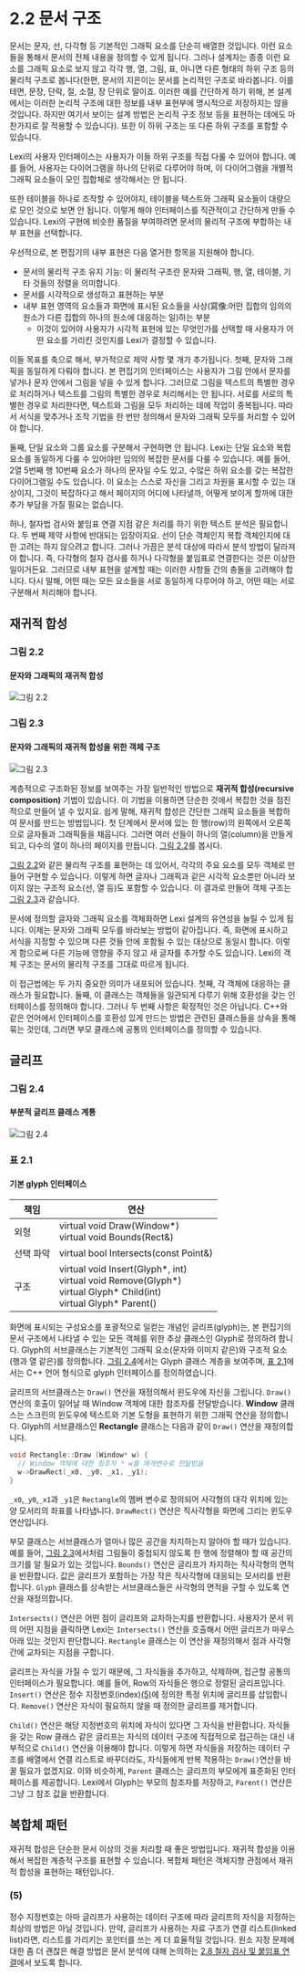 # 2.2 문서 구조
문서는 문자, 선, 다각형 등 기본적인 그래픽 요소를 단순히 배열한 것입니다. 이런 요소들을 통해서 문서의 전체 내용을 정의할 수 있게 됩니다. 그러나 설계자는 종종 이런 요소를 그래픽 요소로 보지 않고 각각 행, 열, 그림, 표, 아니면 다른 형태의 하위 구조 등의 물리적 구조로 봅니다(한편, 문서의 지은이는 문서를 논리적인 구조로 바라봅니다. 이를테면, 문장, 단락, 절, 소절, 장 단위로 말이죠. 이러한 예를 간단하게 하기 위해, 본 설계에서는 이러한 논리적 구조에 대한 정보를 내부 표현부에 명시적으로 저장하지는 않을 것입니다. 하지만 여기서 보이는 설계 방법은 논리적 구조 정보 등을 표현하는 데에도 마찬가지로 잘 적용할 수 있습니다). 또한 이 하위 구조는 또 다른 하위 구조를 포함할 수 있습니다.

Lexi의 사용자 인터페이스는 사용자가 이들 하위 구조를 직접 다룰 수 있어야 합니다. 예를 들어, 사용자는 다이어그램을 하나의 단위로 다루어야 하며, 이 다이어그램을 개별적 그래픽 요소들이 모인 집합체로 생각해서는 안 됩니다.

또한 테이블을 하나로 조작할 수 있어야지, 테이블을 텍스트와 그래픽 요소들이 대량으로 모인 것으로 보면 안 됩니다. 이렇게 해야 인터페이스를 직관적이고 간단하게 만들 수 있습니다. Lexi의 구현에 비슷한 품질을 부여하려면 문서의 물리적 구조에 부합하는 내부 표현을 선택합니다.

우선적으로, 본 편집기의 내부 표현은 다음 열거한 항목을 지원해야 합니다.

- 문서의 물리적 구조 유지 기능: 이 물리적 구조란 문자와 그래픽, 행, 열, 테이블, 기타 것들의 정렬을 의미합니다.
- 문서를 시각적으로 생성하고 표현하는 부분
- 내부 표현 영역의 요소들과 화면에 표시된 요소들을 사상(寫像:어떤 집합의 임의의 원소가 다른 집합의 하나의 원소에 대응하는 일)하는 부분
  - 이것이 있어야 사용자가 시각적 표현에 있는 무엇인가를 선택할 때 사용자가 어떤 요소를 가리킨 것인지를 Lexi가 결정할 수 있습니다.

이들 목표를 축으로 해서, 부가적으로 제약 사항 몇 개가 추가됩니다. 첫째, 문자와 그래픽을 동일하게 다뤄야 합니다. 본 편집기의 인터페이스는 사용자가 그림 안에서 문자를 넣거나 문자 안에서 그림을 넣을 수 있게 합니다. 그러므로 그림을 텍스트의 특별한 경우로 처리하거나 텍스트를 그림의 특별한 경우로 처리해서는 안 됩니다. 서로를 서로의 특별한 경우로 처리한다면, 텍스트와 그림을 모두 처리하는 데에 작업이 중복됩니다. 따라서 서식을 맞추거나 조작 기법을 한 번만 정의해서 문자와 그래픽 모두를 처리할 수 있어야 합니다.

둘째, 단일 요소와 그룹 요소를 구분해서 구현하면 안 됩니다. Lexi는 단일 요소와 복합 요소를 동일하게 다룰 수 있어야만 임의의 복잡한 문서를 다룰 수 있습니다. 예를 들어, 2열 5번째 행 10번째 요소가 하나의 문자일 수도 있고, 수많은 하위 요소를 갖는 복잡한 다이어그램일 수도 있습니다. 이 요소는 스스로 자신을 그리고 차원을 표시할 수 있는 대상이지, 그것이 복잡하다고 해서 페이지의 어디에 나타낼까, 어떻게 보이게 할까에 대한 추가 부담을 가질 필요는 없습니다.

허나, 철자법 검사와 붙임표 연결 지점 같은 처리를 하기 위한 텍스트 분석은 필요합니다. 두 번째 제약 사항에 반대되는 입장이지요. 선이 단순 객체인지 복합 객체인지에 대한 고려는 하지 않으려고 합니다. 그러나 가끔은 분석 대상에 따라서 분석 방법이 달라져야 합니다. 즉, 다각형의 철자 검사를 하거나 다각형을 붙임표로 연결한다는 것은 이상한 일이거든요. 그러므로 내부 표현을 설계할 때는 이러한 사항들 간의 충돌을 고려해야 합니다. 다시 말해, 어떤 때는 모든 요소들을 서로 동일하게 다루어야 하고, 어떤 때는 서로 구분해서 처리해야 합니다.
## 재귀적 합성
### 그림 2.2
#### 문자와 그래픽의 재귀적 합성
![그림 2.2](2-1-002.gif)
### 그림 2.3 
#### 문자와 그래픽의 재귀적 합성을 위한 객체 구조
![그림 2.3](2-1-003.gif)

계층적으로 구조화된 정보를 보여주는 가장 일반적인 방법으로 **재귀적 합성(recursive composition)** 기법이 있습니다. 이 기법을 이용하면 단순한 것에서 복잡한 것을 점진적으로 만들어 낼 수 있지요. 쉽게 말해, 재귀적 합성은 간단한 그래픽 요소들을 복합하여 문서를 만드는 방법입니다. 첫 단계에서 문서에 있는 한 행(row)의 왼쪽에서 오른쪽으로 글자들과 그래픽들을 채웁니다. 그러면 여러 선들이 하나의 열(column)을 만들게 되고, 다수의 열이 하나의 페이지를 만듭니다. [그림 2.2](https://github.com/wonder13662/my-books/blob/writing/GOF-design-patterns/Chapter02/2-2.md#%EA%B7%B8%EB%A6%BC-22)를 봅시다.

[그림 2.2](https://github.com/wonder13662/my-books/blob/writing/GOF-design-patterns/Chapter02/2-2.md#%EA%B7%B8%EB%A6%BC-22)와 같은 물리적 구조를 표현하는 데 있어서, 각각의 주요 요소를 모두 객체로 만들어 구현할 수 있습니다. 이렇게 하면 글자나 그래픽과 같은 시각적 요소뿐만 아니라 보이지 않는 구조적 요소(선, 열 등)도 포함할 수 있습니다. 이 결과로 만들어 객체 구조는 [그림 2.3](https://github.com/wonder13662/my-books/blob/writing/GOF-design-patterns/Chapter02/2-2.md#%EA%B7%B8%EB%A6%BC-23)과 같습니다.

문서에 정의할 글자와 그래픽 요소를 객체화하면 Lexi 설계의 유연성을 늘릴 수 있게 됩니다. 이제는 문자와 그래픽 모두를 바라보는 방법이 같아집니다. 즉, 화면에 표시하고 서식을 지정할 수 있으며 다른 것들 안에 포함될 수 있는 대상으로 동일시 합니다. 이렇게 함으로써 다른 기능에 영향을 주지 않고 새 글자를 추가할 수도 있습니다. Lexi의 객체 구조는 문서의 물리적 구조를 그대로 따르게 됩니다.

이 접근법에는 두 가지 중요한 의미가 내포되어 있습니다. 첫째, 각 객체에 대응하는 클래스가 필요합니다. 둘째, 이 클래스는 객체들을 일관되게 다루기 위해 호환성을 갖는 인터페이스를 정의해야 합니다. 그러나 두 번째 사항은 확정적인 것은 아닙니다. C++와 같은 언어에서 인터페이스를 호환성 있게 만드는 방법은 관련된 클래스들을 상속을 통해 묶는 것인데, 그러면 부모 클래스에 공통의 인터페이스를 정의할 수 있습니다.

## 글리프
### 그림 2.4 
#### 부분적 글리프 클래스 계통
![그림 2.4](2-1-004.gif)
### 표 2.1 
#### 기본 glyph 인터페이스
|책임|연산|
|---|---|
|외형|virtual void Draw(Window*)<br>virtual void Bounds(Rect&)|
|선택 파악|virtual bool Intersects(const Point&)|
|구조|virtual void Insert(Glyph*, int)<br>virtual void Remove(Glyph*)<br>virtual Glyph* Child(int)<br>virtual Glyph* Parent()|

화면에 표시되는 구성요소를 포괄적으로 일컫는 개념인 글리프(glyph)는, 본 편집기의 문서 구조에서 나타낼 수 있는 모든 객체를 위한 추상 클래스인 Glyph로 정의하려 합니다. Glyph의 서브클래스는 기본적인 그래픽 요소(문자와 이미지 같은)와 구조적 요소(행과 열 같은)를 정의합니다. [그림 2.4](https://github.com/wonder13662/my-books/blob/writing/GOF-design-patterns/Chapter02/2-2.md#%EA%B7%B8%EB%A6%BC-24)에서는 Glyph 클래스 계층을 보여주며, [표 2.1](https://github.com/wonder13662/my-books/blob/writing/GOF-design-patterns/Chapter02/2-2.md#%ED%91%9C-21)에서는 C++ 언어 형식으로 glyph 인터페이스를 정의하였습니다.

글리프의 서브클래스는 `Draw()` 연산을 재정의해서 윈도우에 자신을 그립니다. `Draw()` 연산의 호출이 일어날 때 Window 객체에 대한 참조자를 전달받습니다. **Window** 클래스는 스크린의 윈도우에 텍스트와 기본 도형을 표현하기 위한 그래픽 연산을 정의합니다. Glyph의 서브클래스인 **Rectangle** 클래스는 다음과 같이 `Draw()` 연산을 재정의합니다.
``` c++
void Rectangle::Draw (Window* w) {
  // Window 객체에 대한 참조자 * w를 매개변수로 전달받음
  w->DrawRect(_x0, _y0, _x1, _y1);
}
```
`_x0`,`_y0`,`_x1`과 `_y1`은 `Rectangle`의 멤버 변수로 정의되어 사각형의 대각 위치에 있는 양 모서리의 좌표를 나타냅니다. `DrawRect()` 연산은 직사각형을 화면에 그리는 윈도우 연산입니다.

부모 클래스는 서브클래스가 얼마나 많은 공간을 차지하는지 알아야 할 때가 있습니다. 예를 들어, [그림 2.3](https://github.com/wonder13662/my-books/blob/writing/GOF-design-patterns/Chapter02/2-2.md#%EA%B7%B8%EB%A6%BC-23)에서처럼 그림들이 중첩되지 않도록 한 행에 정렬해야 할 때 공간의 크기를 알 필요가 있는 것입니다. `Bounds()` 연산은 글리프가 차지하는 직사각형의 면적을 반환합니다. 값은 글리프가 포함하는 가장 작은 직사각형에 대응되는 모서리를 반환합니다. `Glyph` 클래스를 상속받는 서브클래스들은 사각형의 면적을 구할 수 있도록 연산을 재정의합니다.

`Intersects()` 연산은 어떤 점이 글리프와 교차하는지를 반환합니다. 사용자가 문서 위의 어떤 지점을 클릭하면 Lexi는 `Intersects()` 연산을 호출해서 어떤 글리프가 마우스 아래 있는 것인지 판단합니다. `Rectangle` 클래스는 이 연산을 재정의해서 점과 사각형 간에 교차되는 지점을 구합니다.

글리프는 자식을 가질 수 있기 때문에, 그 자식들을 추가하고, 삭제하며, 접근할 공통의 인터페이스가 필요합니다. 예를 들어, Row의 자식들은 행으로 정렬된 글리프입니다. `Insert()` 연산은 정수 지정번호(index)[(5)](https://github.com/wonder13662/my-books/blob/writing/GOF-design-patterns/Chapter02/2-2.md#5)에 정의한 특정 위치에 글리프를 삽입합니다. `Remove()` 연산은 자식이 필요하지 않을 때 정의한 글리프를 제거합니다.

`Child()` 연산은 해당 지정번호의 위치에 자식이 있다면 그 자식을 반환합니다. 자식들을 갖는 Row 클래스 같은 글리프는 자식의 데이터 구조에 직접적으로 접근하는 대신 내부적으로 `Child()` 연산을 이용해야 합니다. 이렇게 하면 자식들을 저장하는 데이터 구조를 배열에서 연결 리스트로 바꾸더라도, 자식들에게 반복 적용하는 `Draw()`연산을 바꿀 필요가 없겠지요. 이와 비슷하게, `Parent` 클래스는 글리프의 부모에게 표준화된 인터페이스를 제공합니다. Lexi에서 Glyph는 부모의 참조자를 저장하고, `Parent()` 연산은 그냥 그 참조 값을 반환합니다.

## 복합체 패턴
재귀적 합성은 단순한 문서 이상의 것을 처리할 때 좋은 방법입니다. 재귀적 합성을 이용해서 복잡한 계층적 구조를 표현할 수 있습니다. 복합체 패턴은 객체지향 관점에서 재귀적 합성을 표현하는 패턴입니다.



### (5)
정수 지정번호는 아마 글리프가 사용하는 데이터 구조에 따라 글리프의 자식을 지정하는 최상의 방법은 아닐 것입니다. 만약, 글리프가 사용하는 자료 구조가 연결 리스트(linked list)라면, 리스트를 가리키는 포인터를 쓰는 게 더 효율적일 것입니다. 원소 지정 문제에 대한 좀 더 괜찮은 해결 방법은 문서 분석에 대해 논의하는 [2.8 철자 검사 및 붙임표 연결](https://github.com/wonder13662/my-books/blob/writing/GOF-design-patterns/Chapter02/2-8.md)에서 보도록 합니다.

